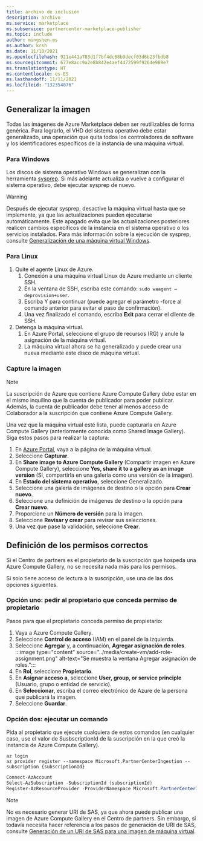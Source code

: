 ```yaml
---
title: archivo de inclusión
description: archivo
ms.service: marketplace
ms.subservice: partnercenter-marketplace-publisher
ms.topic: include
author: mingshen-ms
ms.author: krsh
ms.date: 11/10/2021
ms.openlocfilehash: 921e441a783d1f7bf4dc68b9decf03d6b23fbdb8
ms.sourcegitcommit: 677e8acc9a2e8b842e4aef4472599f9264e989e7
ms.translationtype: HT
ms.contentlocale: es-ES
ms.lasthandoff: 11/11/2021
ms.locfileid: "132354076"
---
```

## <a name="generalize-the-image"></a>Generalizar la imagen

Todas las imágenes de Azure Marketplace deben ser reutilizables de forma genérica. Para lograrlo, el VHD del sistema operativo debe estar generalizado, una operación que quita todos los controladores de software y los identificadores específicos de la instancia de una máquina virtual.

### <a name="for-windows"></a>Para Windows

Los discos de sistema operativo Windows se generalizan con la herramienta [sysprep](/windows-hardware/manufacture/desktop/sysprep--system-preparation--overview). Si más adelante actualiza o vuelve a configurar el sistema operativo, debe ejecutar sysprep de nuevo.

> [!WARNING]
> Después de ejecutar sysprep, desactive la máquina virtual hasta que se implemente, ya que las actualizaciones pueden ejecutarse automáticamente. Este apagado evita que las actualizaciones posteriores realicen cambios específicos de la instancia en el sistema operativo o los servicios instalados. Para más información sobre la ejecución de sysprep, consulte [Generalización de una máquina virtual Windows](../../virtual-machines/generalize.md#windows).

### <a name="for-linux"></a>Para Linux

1. Quite el agente Linux de Azure.
    1. Conexión a una máquina virtual Linux de Azure mediante un cliente SSH.
    2. En la ventana de SSH, escriba este comando: `sudo waagent –deprovision+user`.
    3. Escriba Y para continuar (puede agregar el parámetro -force al comando anterior para evitar el paso de confirmación).
    4. Una vez finalizado el comando, escriba **Exit** para cerrar el cliente de SSH.
2. Detenga la máquina virtual.
    1. En Azure Portal, seleccione el grupo de recursos (RG) y anule la asignación de la máquina virtual.
    2. La máquina virtual ahora se ha generalizado y puede crear una nueva mediante este disco de máquina virtual.

### <a name="capture-image"></a>Capture la imagen

> [!NOTE]
> La suscripción de Azure que contiene Azure Compute Gallery debe estar en el mismo inquilino que la cuenta de publicador para poder publicar. Además, la cuenta de publicador debe tener al menos acceso de Colaborador a la suscripción que contiene Azure Compute Gallery.

Una vez que la máquina virtual esté lista, puede capturarla en Azure Compute Gallery (anteriormente conocida como Shared Image Gallery). Siga estos pasos para realizar la captura:

1. En [Azure Portal](https://ms.portal.azure.com/), vaya a la página de la máquina virtual.
2. Seleccione **Capturar**.
3. En **Share image to Azure Compute Gallery** (Compartir imagen en Azure Compute Gallery), seleccione **Yes, share it to a gallery as an image version** (Sí, compartirla en una galería como una versión de la imagen).
4. En **Estado del sistema operativo**, seleccione Generalizado.
5. Seleccione una galería de imágenes de destino o la opción para **Crear nuevo**.
6. Seleccione una definición de imágenes de destino o la opción para **Crear nuevo**.
7. Proporcione un **Número de versión** para la imagen.
8. Seleccione **Revisar y crear** para revisar sus selecciones.
9. Una vez que pase la validación, seleccione **Crear**.

## <a name="set-the-right-permissions"></a>Definición de los permisos correctos

Si el Centro de partners es el propietario de la suscripción que hospeda una Azure Compute Gallery, no se necesita nada más para los permisos.

Si solo tiene acceso de lectura a la suscripción, use una de las dos opciones siguientes.

### <a name="option-one--ask-the-owner-to-grant-owner-permission"></a>Opción uno: pedir al propietario que conceda permiso de propietario

Pasos para que el propietario conceda permiso de propietario:

1. Vaya a Azure Compute Gallery.
2. Seleccione **Control de acceso** (IAM) en el panel de la izquierda.
3. Seleccione **Agregar** y, a continuación, **Agregar asignación de roles**.<br>
    :::image type="content" source="../media/create-vm/add-role-assignment.png" alt-text="Se muestra la ventana Agregar asignación de roles.":::
1. En **Rol**, seleccione **Propietario**.
1. En **Asignar acceso a**, seleccione **User, group, or service principle** (Usuario, grupo o entidad de servicio).
1. En **Seleccionar**, escriba el correo electrónico de Azure de la persona que publicará la imagen.
1. Seleccione **Guardar**.

### <a name="option-two--run-a-command"></a>Opción dos: ejecutar un comando

Pida al propietario que ejecute cualquiera de estos comandos (en cualquier caso, use el valor de SusbscriptionId de la suscripción en la que creó la instancia de Azure Compute Gallery).

```azurecli
az login
az provider register --namespace Microsoft.PartnerCenterIngestion --subscription {subscriptionId}
```
 
```powershell
Connect-AzAccount
Select-AzSubscription -SubscriptionId {subscriptionId}
Register-AzResourceProvider -ProviderNamespace Microsoft.PartnerCenterIngestion
```

> [!NOTE]
> No es necesario generar URI de SAS, ya que ahora puede publicar una imagen de Azure Compute Gallery en el Centro de partners. Sin embargo, si todavía necesita hacer referencia a los pasos de generación de URI de SAS, consulte [Generación de un URI de SAS para una imagen de máquina virtual](../azure-vm-get-sas-uri.md).
